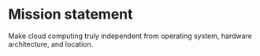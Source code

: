 # Mission statement
Make cloud computing truly independent from operating system, hardware architecture, and location.